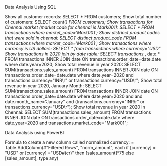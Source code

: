 Data Analysis Using SQL


Show all customer records: SELECT * FROM customers;
Show total number of customers: SELECT count(*) FROM customers;
Show transactions for Chennai market (market code for chennai is Mark001): SELECT * FROM transactions where market_code='Mark001';
Show distrinct product codes that were sold in chennai: SELECT distinct product_code FROM transactions where market_code='Mark001';
Show transactions where currency is US dollars: SELECT * from transactions where currency="USD"
Show transactions in 2020 join by date table: SELECT transactions.*, date.* FROM transactions INNER JOIN date ON transactions.order_date=date.date where date.year=2020;
Show total revenue in year 2020: SELECT SUM(transactions.sales_amount) FROM transactions INNER JOIN date ON transactions.order_date=date.date where date.year=2020 and transactions.currency="INR\r" or transactions.currency="USD\r";
Show total revenue in year 2020, January Month: SELECT SUM(transactions.sales_amount) FROM transactions INNER JOIN date ON transactions.order_date=date.date where date.year=2020 and and date.month_name="January" and (transactions.currency="INR\r" or transactions.currency="USD\r");
Show total revenue in year 2020 in Chennai: SELECT SUM(transactions.sales_amount) FROM transactions INNER JOIN date ON transactions.order_date=date.date where date.year=2020 and transactions.market_code="Mark001";

Data Analysis using PowerBI

Formula to create a new column called normalized currency:  = Table.AddColumn(#"Filtered Rows", "norm_amount", each if [currency] = "USD" or [currency] ="USD#(cr)" then [sales_amount]*75 else [sales_amount], type any)
